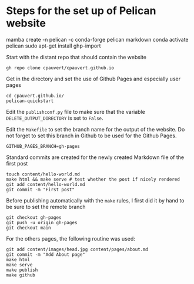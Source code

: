 # Steps for the set up of Pelican website

mamba create -n pelican -c conda-forge pelican markdown
conda activate pelican
sudo apt-get install ghp-import

Start with the distant repo that should contain the website

```
gh repo clone cpauvert/cpauvert.github.io
```

Get in the directory and set the use of Github Pages and especially user pages
```
cd cpauvert.github.io/
pelican-quickstart 
```

Edit the `publishconf.py` file to make sure that the variable `DELETE_OUTPUT_DIRECTORY`  is set to `False`.

Edit the `Makefile` to set the branch name for the output of the website. Do not forget to set this branch in Github to be used for the Github Pages.

```
GITHUB_PAGES_BRANCH=gh-pages
```
Standard commits are created for the newly created Markdown file of the first post

```
touch content/hello-world.md 
make html && make serve # test whether the post if nicely rendered
git add content/hello-world.md 
git commit -m "First post"
```
Before publishing automatically with the `make` rules, I first did it by hand to be sure to set the remote branch

```
git checkout gh-pages 
git push -u origin gh-pages 
git checkout main 
```

For the others pages, the following routine was used:

```
git add content/images/head.jpg content/pages/about.md 
git commit -m "Add About page"
make html
make serve
make publish 
make github 
```
